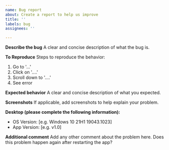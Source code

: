 ```yaml
---
name: Bug report
about: Create a report to help us improve
title: ''
labels: bug
assignees: ''

---
```


**Describe the bug**
A clear and concise description of what the bug is.

**To Reproduce**
Steps to reproduce the behavior:
1. Go to '...'
2. Click on '....'
3. Scroll down to '....'
4. See error

**Expected behavior**
A clear and concise description of what you expected.

**Screenshots**
If applicable, add screenshots to help explain your problem.

**Desktop (please complete the following information):**
 - OS Version: [e.g. Windows 10 21H1 19043.1023]
 - App Version: [e.g. v1.0]

**Additional comment**
Add any other comment about the problem here. Does this problem happen again after restarting the app?